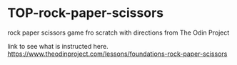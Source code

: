 # TOP-rock-paper-scissors
rock paper scissors game fro scratch with directions from The Odin Project


link to see what is instructed here. https://www.theodinproject.com/lessons/foundations-rock-paper-scissors
